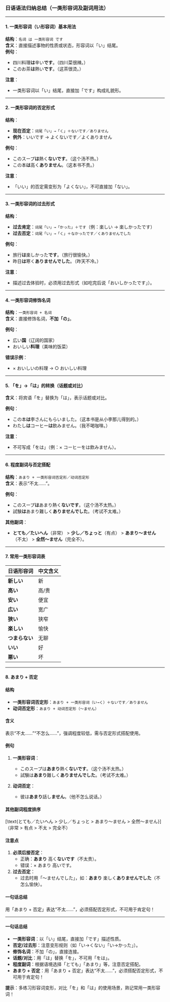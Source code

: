 ### 日语语法归纳总结（一类形容词及副词用法）

---

#### **1. 一类形容词（い形容词）基本用法**  
**结构**：`名词 は 一类形容词 です`  
**含义**：直接描述事物的性质或状态，形容词以「い」结尾。  
**例句**：  
- 四川料理**は**辛い**です**。（四川菜很辣。）  
- このお茶**は**熱い**です**。（这茶很烫。）  

**注意**：  
- 一类形容词以「い」结尾，直接加「です」构成礼貌形。  

---

#### **2. 一类形容词的否定形式**  
**结构**：  
- **现在否定**：`词尾「い」→「く」＋ないです／ありません`  
- **例外**：いいです → よくないです／よくありません  

**例句**：  
- このスープ**は**熱く**ないです**。（这个汤不热。）  
- この本**は**高く**ありません**。（这本书不贵。）  

**注意**：  
- 「いい」的否定需变形为「よくない」，不可直接加「ない」。  

---

#### **3. 一类形容词的过去形式**  
**结构**：  
- **过去肯定**：`词尾「い」→「かった」＋です`（例：楽しい → 楽しかったです）  
- **过去否定**：`词尾「い」→「く」＋なかったです／くありませんでした`  

**例句**：  
- 旅行**は**楽しかった**です**。（旅行很愉快。）  
- 昨日**は**寒く**ありませんでした**。（昨天不冷。）  

**注意**：  
- 描述过去体验时，必须用过去形式（如吃完后说「おいしかったです」）。  

---

#### **4. 一类形容词修饰名词**  
**结构**：`一类形容词 + 名词`  
**含义**：直接修饰名词，**不加「の」**。  

**例句**：  
- 広い**国**（辽阔的国家）  
- おいしい**料理**（美味的饭菜）  

**错误示例**：  
- × おいしいの料理 → ○ おいしい料理  

---

#### **5. 「を」→「は」的转换（话题或对比）**  
**含义**：将宾语「を」替换为「は」，表示话题或对比。  

**例句**：  
- この本**は**李さんにもらいました。（这本书是从小李那儿得到的。）  
- わたし**は**コーヒー**は**飲みません。（我不喝咖啡。）  

**注意**：  
- 不可写成「をは」（例：× コーヒーをは飲みません）。  

---

#### **6. 程度副词与否定搭配**  
**结构**：`あまり + 一类形容词否定形／动词否定形`  
**含义**：表示“不太……”。  

**例句**：  
- このスープ**は**あまり熱く**ないです**。（这个汤不太热。）  
- 試験**は**あまり難しく**ありませんでした**。（考试不太难。）  

**其他副词**：  
- **とても／たいへん**（非常） > **少し／ちょっと**（有点） > **あまり～ません**（不太） > **全然～ません**（完全不）。  

---

#### **7. 常用一类形容词表**  
| 日语形容词 | 中文含义 |  
|------------|----------|  
| **新しい**   | 新       |  
| **高い**     | 高/贵    |  
| **安い**     | 便宜     |  
| **広い**     | 宽广     |  
| **狭い**     | 狭窄     |  
| **楽しい**   | 愉快     |  
| **つまらない** | 无聊     |  
| **いい**     | 好       |  
| **悪い**     | 坏       |  

---
#### **8. あまり + 否定**  

#### **结构**  
- **一类形容词否定形**：`あまり + 一类形容词（い→く）＋ないです／ありません`  
- **动词否定形**：`あまり + 动词否定形（～ません）`  

#### **含义**  
表示“不太……”“不怎么……”，强调程度较低，需与否定形式搭配使用。  

#### **例句**  
1. **一类形容词**：  
   - このスープは**あまり**熱く**ないです**。（这个汤不太热。）  
   - 試験は**あまり**難しく**ありませんでした**。（考试不太难。）  

2. **动词否定**：  
   - 彼は**あまり**話し**ません**。（他不怎么说话。）  

#### **其他副词程度排序**  
\[\text{とても／たいへん > 少し／ちょっと > あまり～ません > 全然～ません}\]  
（非常 > 有点 > 不太 > 完全不）  

#### **注意点**  
1. **必须后接否定**：  
   - 正确：**あまり** 高く**ないです**（不太贵）。  
   - 错误：× あまり 高いです。  
2. **过去否定**：  
   - 过去时用「～ませんでした」，如：**あまり** 楽しく**ありませんでした**（不怎么愉快）。  

#### **一句话总结**  
用「あまり + 否定」表达“不太……”，必须搭配否定形式，不可用于肯定句！  

---


#### **一句话总结**  
- **一类形容词**：以「い」结尾，直接加「です」描述性质。  
- **否定/过去形**：注意变形规则（如「い→くない」「い→かった」）。  
- **修饰名词**：不加「の」，直接连接。  
- **话题/对比**：用「は」替换「を」，不可用「をは」。  
- **程度副词**：根据语境选择「とても」「あまり」等，注意否定搭配。  
- **あまり + 否定**：用「あまり + 否定」表达“不太……”，必须搭配否定形式，不可用于肯定句！    

**提示**：多练习形容词变形，对比「を」和「は」的使用场景，熟记常用一类形容词！